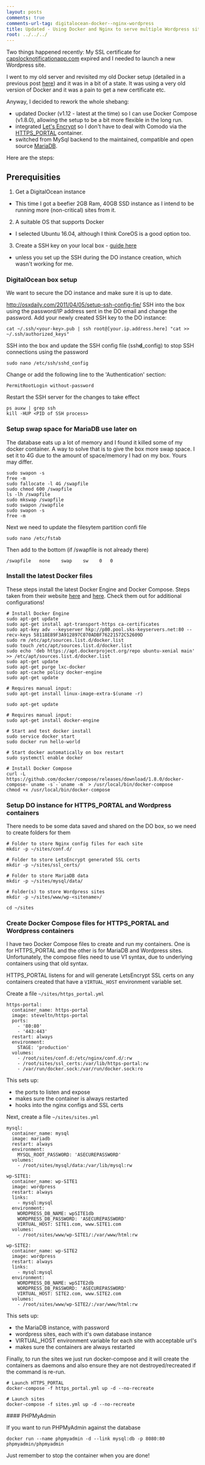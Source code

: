 ```yaml
---
layout: posts
comments: true
comments-url-tag: digitalocean-docker--nginx-wordpress
title: Updated - Using Docker and Nginx to serve multiple Wordpress sites
root: ../../../
---
```


Two things happened recently: My SSL certificate for [capslocknotificationapp.com](https://capslocknotificationapp.com) expired and I needed to launch a new Wordpress site.

I went to my old server and revisited my old Docker setup (detailed in a previous post [here](/2015/08/11/Docker-Nginx-Multi-Wordpress.html)) and it was in a bit of a state.
It was using a very old version of Docker and it was a pain to get a new certificate etc.

Anyway, I decided to rework the whole shebang:

* updated Docker (v1.12 - latest at the time) so I can use Docker Compose (v1.8.0), allowing the setup to be a bit more flexible in the long run.
* integrated [Let's Encrypt](https://letsencrypt.org/) so I don't have to deal with Comodo via the [HTTPS_PORTAL](https://github.com/SteveLTN/https-portal) container.
* switched from MySql backend to the maintained, compatible and open source [MariaDB](https://mariadb.org/).

Here are the steps:

## Prerequisities

1. Get a DigitalOcean instance
 * This time I got a beefier 2GB Ram, 40GB SSD instance as I intend to be running more (non-critical) sites from it.
2. A suitable OS that supports Docker
 * I selected Ubuntu 16.04, although I think CoreOS is a good option too.
3. Create a SSH key on your local box - [guide here](https://help.github.com/articles/generating-a-new-ssh-key-and-adding-it-to-the-ssh-agent/)
 * unless you set up the SSH during the DO instance creation, which wasn't working for me.


### DigitalOcean box setup

We want to secure the DO instance and make sure it is up to date.

http://osxdaily.com/2011/04/05/setup-ssh-config-fie/
SSH into the box using the password/IP address sent in the DO email and change the password.
Add your newly created SSH key to the DO instance:

    cat ~/.ssh/<your-key>.pub | ssh root@[your.ip.address.here] "cat >> ~/.ssh/authorized_keys"

SSH into the box and update the SSH config file (ssh**d**_config) to stop SSH connections using the password

    sudo nano /etc/ssh/sshd_config

Change or add the following line to the 'Authentication' section:

    PermitRootLogin without-password

Restart the SSH server for the changes to take effect

    ps auxw | grep ssh
    kill -HUP <PID of SSH process>

### Setup swap space for MariaDB use later on

The database eats up a lot of memory and I found it killed some of my docker container. A way to solve that is to give the box more swap space.
I set it to 4G due to the amount of space/memory I had on my box. Yours may differ.

    sudo swapon -s
    free -m
    sudo fallocate -l 4G /swapfile
    sudo chmod 600 /swapfile
    ls -lh /swapfile
    sudo mkswap /swapfile
    sudo swapon /swapfile
    sudo swapon -s
    free -m

Next we need to update the filesytem partition confi file

    sudo nano /etc/fstab

Then add to the bottom (if /swapfile is not already there)

    /swapfile   none    swap    sw    0   0

### Install the latest Docker files

These steps install the latest Docker Engine and Docker Compose. Steps taken from their website [here](https://docs.docker.com/engine/installation/linux/ubuntulinux/) and [here](https://docs.docker.com/compose/install/).
Check them out for additional configurations!

    # Install Docker Engine
    sudo apt-get update
    sudo apt-get install apt-transport-https ca-certificates
    sudo apt-key adv --keyserver hkp://p80.pool.sks-keyservers.net:80 --recv-keys 58118E89F3A912897C070ADBF76221572C52609D
    sudo rm /etc/apt/sources.list.d/docker.list
    sudo touch /etc/apt/sources.list.d/docker.list
    sudo echo 'deb https://apt.dockerproject.org/repo ubuntu-xenial main' >> /etc/apt/sources.list.d/docker.list
    sudo apt-get update
    sudo apt-get purge lxc-docker
    sudo apt-cache policy docker-engine
    sudo apt-get update

    # Requires manual input:
    sudo apt-get install linux-image-extra-$(uname -r)

    sudo apt-get update

    # Requires manual input:
    sudo apt-get install docker-engine

    # Start and test docker install
    sudo service docker start
    sudo docker run hello-world

    # Start docker automatically on box restart
    sudo systemctl enable docker

    # Install Docker Compose
    curl -L https://github.com/docker/compose/releases/download/1.8.0/docker-compose-`uname -s`-`uname -m` > /usr/local/bin/docker-compose
    chmod +x /usr/local/bin/docker-compose

### Setup DO instance for HTTPS_PORTAL and Wordpress containers

There needs to be some data saved and shared on the DO box, so we need to create folders for them

    # Folder to store Nginx config files for each site
    mkdir -p ~/sites/conf.d/

    # Folder to store LetsEncrypt generated SSL certs
    mkdir -p ~/sites/ssl_certs/

    # Folder to store MariaDB data
    mkdir -p ~/sites/mysql/data/

    # Folder(s) to store Wordpress sites
    mkdir -p ~/sites/www/wp-<sitename>/

    cd ~/sites

### Create Docker Compose files for HTTPS_PORTAL and Wordpress containers

I have two Docker Compose files to create and run my containers. One is for HTTPS_PORTAL and the other is for MariaDB and Wordpress sites.
Unfortunately, the compose files need to use V1 syntax, due to underlying containers using that old syntax.

HTTPS_PORTAL listens for and will generate LetsEncrypt SSL certs on any containers created that have a `VIRTUAL_HOST` environment variable set.

Create a file `~/sites/https_portal.yml`

    https-portal:
      container_name: https-portal
      image: steveltn/https-portal
      ports:
        - '80:80'
        - '443:443'
      restart: always
      environment:
        STAGE: 'production'
      volumes:
        - /root/sites/conf.d:/etc/nginx/conf.d/:rw
        - /root/sites/ssl_certs:/var/lib/https-portal:rw
        - /var/run/docker.sock:/var/run/docker.sock:ro

This sets up:
 * the ports to listen and expose
 * makes sure the container is always restarted
 * hooks into the nginx configs and SSL certs

Next, create a file `~/sites/sites.yml`

    mysql:
      container_name: mysql
      image: mariadb
      restart: always
      environment:
        MYSQL_ROOT_PASSWORD: 'ASECUREPASSWORD'
      volumes:
        - /root/sites/mysql/data:/var/lib/mysql:rw

    wp-SITE1:
      container_name: wp-SITE1
      image: wordpress
      restart: always
      links:
        - mysql:mysql
      environment:
        WORDPRESS_DB_NAME: wpSITE1db
        WORDPRESS_DB_PASSWORD: 'ASECUREPASSWORD'
        VIRTUAL_HOST: SITE1.com, www.SITE1.com
      volumes:
        - /root/sites/www/wp-SITE1/:/var/www/html:rw

    wp-SITE2:
      container_name: wp-SITE2
      image: wordpress
      restart: always
      links:
        - mysql:mysql
      environment:
        WORDPRESS_DB_NAME: wpSITE2db
        WORDPRESS_DB_PASSWORD: 'ASECUREPASSWORD'
        VIRTUAL_HOST: SITE2.com, www.SITE2.com
      volumes:
        - /root/sites/www/wp-SITE2/:/var/www/html:rw

This sets up:
 * the MariaDB instance, with password
 * wordpress sites, each with it's own database instance
 * VIRTUAL_HOST environment variable for each site with acceptable url's
 * makes sure the containers are always restarted


Finally, to run the sites we just run docker-compose and it will create the containers as daemons and also ensure they are not destroyed/recreated if the command is re-run.

    # Launch HTTPS_PORTAL
    docker-compose -f https_portal.yml up -d --no-recreate

    # Launch sites
    docker-compose -f sites.yml up -d --no-recreate

#### PHPMyAdmin

If you want to run PHPMyAdmin against the database

    docker run --name phpmyadmin -d --link mysql:db -p 8080:80 phpmyadmin/phpmyadmin

Just remember to stop the container when you are done!

